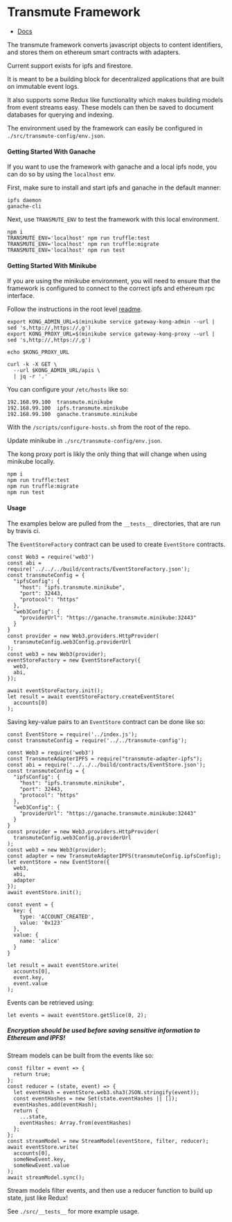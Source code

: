 # Transmute Framework

- [Docs](https://docs.transmute.industries/transmute-framework/0.2.0-alpha.5/)

The transmute framework converts javascript objects to content identifiers, and stores them on ethereum smart contracts with adapters.

Current support exists for ipfs and firestore.

It is meant to be a building block for decentralized applications that are built on immutable event logs.

It also supports some Redux like functionality which makes building models from event streams easy. These models can then be saved to document databases for querying and indexing.

The environment used by the framework can easily be configured in `./src/transmute-config/env.json`.

#### Getting Started With Ganache

If you want to use the framework with ganache and a local ipfs node, you can do so by using the `localhost` env.

First, make sure to install and start ipfs and ganache in the default manner:

```
ipfs daemon
ganache-cli
```

Next, use `TRANSMUTE_ENV` to test the framework with this local environment.

```
npm i
TRANSMUTE_ENV='localhost' npm run truffle:test
TRANSMUTE_ENV='localhost' npm run truffle:migrate
TRANSMUTE_ENV='localhost' npm run test
```

#### Getting Started With Minikube

If you are using the minikube environment, you will need to ensure that the framework is configured to connect to the correct ipfs and ethereum rpc interface.

Follow the instructions in the root level [readme](https://github.com/transmute-industries/transmute/blob/master/README.md).

```
export KONG_ADMIN_URL=$(minikube service gateway-kong-admin --url | sed 's,http://,https://,g')
export KONG_PROXY_URL=$(minikube service gateway-kong-proxy --url | sed 's,http://,https://,g')

echo $KONG_PROXY_URL

curl -k -X GET \
  --url $KONG_ADMIN_URL/apis \
  | jq -r '.'
```

You can configure your `/etc/hosts` like so:

```
192.168.99.100  transmute.minikube
192.168.99.100  ipfs.transmute.minikube
192.168.99.100  ganache.transmute.minikube
```

With the `/scripts/configure-hosts.sh` from the root of the repo.

Update minikube in `./src/transmute-config/env.json`.

The kong proxy port is likly the only thing that will change when using minikube locally.

```
npm i
npm run truffle:test
npm run truffle:migrate
npm run test
```

#### Usage

The examples below are pulled from the `__tests__` directories, that are run by travis ci.

The `EventStoreFactory` contract can be used to create `EventStore` contracts.

```
const Web3 = require('web3')
const abi = require('../../../build/contracts/EventStoreFactory.json');
const transmuteConfig = {
  "ipfsConfig": {
    "host": "ipfs.transmute.minikube",
    "port": 32443,
    "protocol": "https"
  },
  "web3Config": {
    "providerUrl": "https://ganache.transmute.minikube:32443"
  }
}
const provider = new Web3.providers.HttpProvider(
  transmuteConfig.web3Config.providerUrl
);
const web3 = new Web3(provider);
eventStoreFactory = new EventStoreFactory({
  web3,
  abi,
});

await eventStoreFactory.init();
let result = await eventStoreFactory.createEventStore(
  accounts[0]
);
```

Saving key-value pairs to an `EventStore` contract can be done like so:

```
const EventStore = require('../index.js');
const transmuteConfig = require('../../transmute-config');

const Web3 = require('web3')
const TransmuteAdapterIPFS = require("transmute-adapter-ipfs");
const abi = require('../../../build/contracts/EventStore.json');
const transmuteConfig = {
  "ipfsConfig": {
    "host": "ipfs.transmute.minikube",
    "port": 32443,
    "protocol": "https"
  },
  "web3Config": {
    "providerUrl": "https://ganache.transmute.minikube:32443"
  }
}
const provider = new Web3.providers.HttpProvider(
  transmuteConfig.web3Config.providerUrl
);
const web3 = new Web3(provider);
const adapter = new TransmuteAdapterIPFS(transmuteConfig.ipfsConfig);
let eventStore = new EventStore({
  web3,
  abi,
  adapter
});
await eventStore.init();

const event = {
  key: {
    type: 'ACCOUNT_CREATED',
    value: '0x123'
  },
  value: {
    name: 'alice'
  }
}

let result = await eventStore.write(
  accounts[0],
  event.key,
  event.value
);
```

Events can be retrieved using:

```
let events = await eventStore.getSlice(0, 2);
```

##### Encryption should be used before saving sensitive information to Ethereum and IPFS!

Stream models can be built from the events like so:

```
const filter = event => {
  return true;
};
const reducer = (state, event) => {
  let eventHash = eventStore.web3.sha3(JSON.stringify(event));
  const eventHashes = new Set(state.eventHashes || []);
  eventHashes.add(eventHash);
  return {
    ...state,
    eventHashes: Array.from(eventHashes)
  };
};
const streamModel = new StreamModel(eventStore, filter, reducer);
await eventStore.write(
  accounts[0],
  someNewEvent.key,
  someNewEvent.value
);
await streamModel.sync();
```

Stream models filter events, and then use a reducer function to build up state, just like Redux!

See `./src/__tests__` for more example usage.

